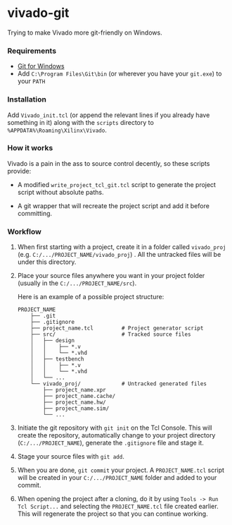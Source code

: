 # vivado-git

Trying to make Vivado more git-friendly on Windows.

### Requirements

- [Git for Windows](https://git-scm.com/download/win)
- Add `C:\Program Files\Git\bin` (or wherever you have your `git.exe`) to your `PATH`

### Installation

Add `Vivado_init.tcl` (or append the relevant lines if you already have something in it) along with the `scripts` directory to `%APPDATA%\Roaming\Xilinx\Vivado`.

### How it works

Vivado is a pain in the ass to source control decently, so these scripts provide:

  - A modified `write_project_tcl_git.tcl` script to generate the project script without absolute paths.

  - A git wrapper that will recreate the project script and add it before committing.

### Workflow

 1. When first starting with a project, create it in a folder called `vivado_proj` (e.g. `C:/.../PROJECT_NAME/vivado_proj`) . All the untracked files will be under this directory.

 2. Place your source files anywhere you want in your project folder (usually in the `C:/.../PROJECT_NAME/src`).

    Here is an example of a possible project structure:
    ```
    PROJECT_NAME
        ├── .git
        ├── .gitignore
        ├── project_name.tcl         # Project generator script
        ├── src/                     # Tracked source files
        │   ├── design
        │   │    ├── *.v
        │   │    └── *.vhd
        │   ├── testbench
        │   │    ├── *.v
        │   │    └── *.vhd
        │   └── ...
        └── vivado_proj/             # Untracked generated files
            ├── project_name.xpr
            ├── project_name.cache/
            ├── project_name.hw/
            ├── project_name.sim/
            └── ...
    ```

 3. Initiate the git repository with `git init` on the Tcl Console. This will create the repository, automatically change to your project directory (`C:/.../PROJECT_NAME`), generate the `.gitignore` file and stage it.

 4. Stage your source files with `git add`.

 5. When you are done, `git commit` your project. A `PROJECT_NAME.tcl` script will be created in your `C:/.../PROJECT_NAME` folder and added to your commit.

 6. When opening the project after a cloning, do it by using `Tools -> Run Tcl Script...` and selecting the `PROJECT_NAME.tcl` file created earlier. This will regenerate the project so that you can continue working.
